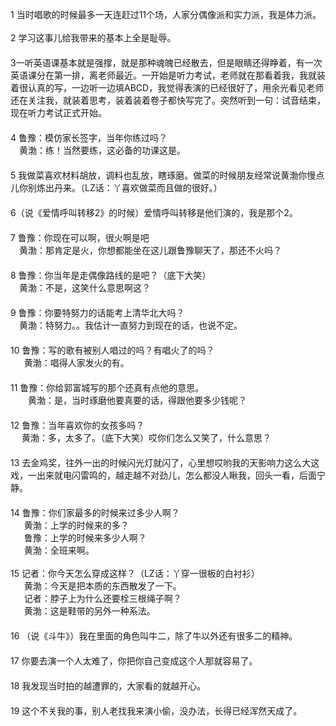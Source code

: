 1
当时唱歌的时候最多一天连赶过11个场，人家分偶像派和实力派，我是体力派。\
\
2 学习这事儿给我带来的基本上全是耻辱。\
　　\
3一听英语课基本就是强撑，就是那种魂魄已经散去，但是眼睛还得睁着，有一次英语课分在第一排，离老师最近。一开始是听力考试，老师就在那看着我，我就装着很认真的写，一边听一边填ABCD，我觉得表演的已经很好了，用余光看见老师还在关注我，就装着思考，装着装着卷子都快写完了。突然听到一句：试音结束，现在听力考试正式开始。\
　　\
4 鲁豫：模仿家长签字，当年你练过吗？\
　黄渤：练！当然要练，这必备的功课这是。\
　　\
5
我做菜喜欢材料胡放，调料也乱放，瞎琢磨。做菜的时候朋友经常说黄渤你慢点儿你别炼出丹来。（LZ话：丫喜欢做菜而且做的很好。）\
　　\
6（说《爱情呼叫转移2》的时候）爱情呼叫转移是他们演的，我是那个2。\
　　\
7 鲁豫：你现在可以啊，很火啊是吧\
　黄渤：那肯定是火，你想都能坐在这儿跟鲁豫聊天了，那还不火吗？\
　\
8 鲁豫：你当年是走偶像路线的是吧？（底下大笑）\
　黄渤：不是，这笑什么意思啊这？\
　　\
9 鲁豫：你要特努力的话能考上清华北大吗？\
　黄渤：特努力。。我估计一直努力到现在的话，也说不定。\
　　\
10 鲁豫：写的歌有被别人唱过的吗？有唱火了的吗？\
　  黄渤：唱得人家发火的有。\
　　\
11 鲁豫：你给郭富城写的那个还真有点他的意思。\
　　黄渤：是，当时琢磨他要真要的话，得跟他要多少钱呢？\
　　\
12 鲁豫：当年喜欢你的女孩多吗？\
　 黄渤：多，太多了。（底下大笑）哎你们怎么又笑了，什么意思？\
　　\
13
去金鸡奖，往外一出的时候闪光灯就闪了，心里想哎哟我的天影响力这么大这戏，一出来就电闪雷鸣的，越走越不对劲儿，怎么都没人瞅我，回头一看，后面宁静。\
　　\
14 鲁豫：你们家最多的时候来过多少人啊？\
　  黄渤：上学的时候来的多？\
　  鲁豫：上学的时候来多少人啊？\
　  黄渤：全班来啊。\
\
15 记者：你今天怎么穿成这样？（LZ话：丫穿一很板的白衬衫）\
　  黄渤：今天是把本质的东西散发了一下。\
　  记者：脖子上为什么还要栓三根绳子啊？\
　  黄渤：这是鞋带的另外一种系法。\
　　\
16 （说《斗牛》）我在里面的角色叫牛二，除了牛以外还有很多二的精神。\
　　\
17 你要去演一个人太难了，你把你自己变成这个人那就容易了。\
　　\
18 我发现当时拍的越遭罪的，大家看的就越开心。\
　　\
19 这个不关我的事，别人老找我来演小偷，没办法，长得已经浑然天成了。
